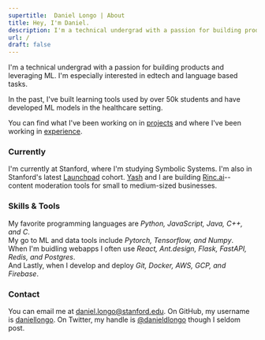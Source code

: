 ```yaml
---
supertitle:  Daniel Longo | About
title: Hey, I'm Daniel.
description: I'm a technical undergrad with a passion for building products and leveraging ML.
url: /
draft: false
---
```


I'm a technical undergrad with a passion for building products and leveraging ML. I'm especially interested in edtech and language based tasks.  

In the past, I've built learning tools used by over 50k students and have developed ML models in the healthcare setting.    

You can find what I've been working on in [projects](/projects/) and where I've been working in [experience](/experience/).

### Currently

I'm currently at Stanford, where I'm studying Symbolic Systems. I'm also in Stanford's latest [Launchpad](https://www.launchpad.stanford.edu/) cohort. [Yash](https://yashpatil.me/) and I are building [Rinc.ai](https://rinc.ai)-- content moderation tools for small to medium-sized businesses. 

### Skills & Tools

My favorite programming languages are *Python, JavaScript, Java, C++, and C*.    
My go to ML and data tools include *Pytorch, Tensorflow, and Numpy*.  
When I'm buidling webapps I often use *React, Ant.design, Flask, FastAPI, Redis, and Postgres*.     
And Lastly, when I develop and deploy *Git, Docker, AWS, GCP, and Firebase*.  

### Contact

You can email me at daniel.longo@stanford.edu. On GitHub, my username is [daniellongo](https://github.com/daniellongo). On Twitter, my handle is [@danieldlongo](https://twitter.com/danieldlongo) though I seldom post.  

[comment]: <> (If you're looking for help on a project, you can reach me at longo@contrarycap.com.)
